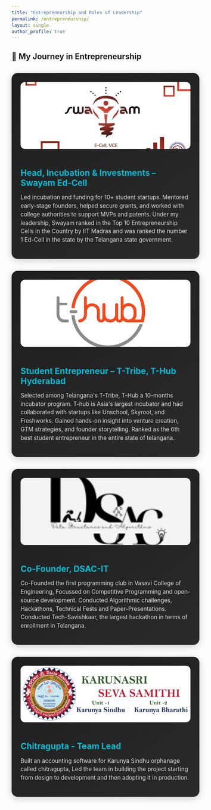 ```yaml
---
title: "Entrepreneurship and Roles of Leadership"
permalink: /entrepreneurship/
layout: single
author_profile: true
---
```


<style>
.entrepreneurship-grid {
  display: grid;
  grid-template-columns: repeat(auto-fit, minmax(320px, 1fr));
  gap: 2rem;
  margin-top: 2rem;
}

.entrepreneur-card {
  background: linear-gradient(145deg, #1e1e1e, #2a2a2a);
  border-radius: 16px;
  padding: 1.5rem;
  color: white;
  box-shadow: 0 4px 20px rgba(0,0,0,0.2);
  transition: transform 0.3s ease, box-shadow 0.3s ease;
}

.entrepreneur-card:hover {
  transform: translateY(-5px);
  box-shadow: 0 8px 24px rgba(0,0,0,0.3);
}

.entrepreneur-card img {
  width: 100%;
  max-height: 180px;
  object-fit: cover;
  border-radius: 12px;
  margin-bottom: 1rem;
}

.entrepreneur-card h3 {
  font-size: 1.4rem;
  margin-bottom: 0.5rem;
  color: #00bcd4;
}

.entrepreneur-card p {
  font-size: 0.95rem;
  line-height: 1.5;
  color: #ddd;
}
</style>

## 🚀 My Journey in Entrepreneurship

<div class="entrepreneurship-grid">

<div class="entrepreneur-card">
  <img src="/images/swayam.png" alt="Swayam Ed-Cell">
  <h3>Head, Incubation & Investments – Swayam Ed-Cell</h3>
  <p>
    Led incubation and funding for 10+ student startups. Mentored early-stage founders, helped secure grants, and worked with college authorities to support MVPs and patents. Under my leadership, Swayam ranked in the Top 10 Entrepreneurship Cells in the Country by IIT Madras and was ranked the number 1 Ed-Cell in the state by the Telangana state government.
  </p>
</div>

<div class="entrepreneur-card">
  <img src="/images/ttribe.png" alt="T-Tribe T-Hub">
  <h3>Student Entrepreneur – T-Tribe, T-Hub Hyderabad</h3>
  <p>
    Selected among Telangana's T-Tribe, T-Hub a 10-months incubator program. T-hub is Asia's largest incubator and had collaborated with startups like Unschool, Skyroot, and Freshworks. Gained hands-on insight into venture creation, GTM strategies, and founder storytelling. Ranked as the 6th best student entrepreneur in the entire state of telangana.
  </p>
</div>

<div class="entrepreneur-card">
  <img src="/images/dsacit.png" alt="T-Tribe T-Hub">
  <h3>Co-Founder, DSAC-IT</h3>
  <p>
    Co-Founded the first programming club in Vasavi College of Engineering, Focussed on Competitive Programming and open-source development. Conducted Algorithmic challenges, Hackathons, Technical Fests and Paper-Presentations. Conducted Tech-Savishkaar, the largest hackathon in terms of enrollment in Telangana.
  </p>
</div>

<div class="entrepreneur-card">
  <img src="/images/chitragupta.png" alt="T-Tribe T-Hub">
  <h3>Chitragupta - Team Lead</h3>
  <p>
   Built an accounting software for Karunya Sindhu orphanage called chitragupta, Led the team in building the project starting from design to development and then adopting it in production.
  </p>
</div>

</div>

